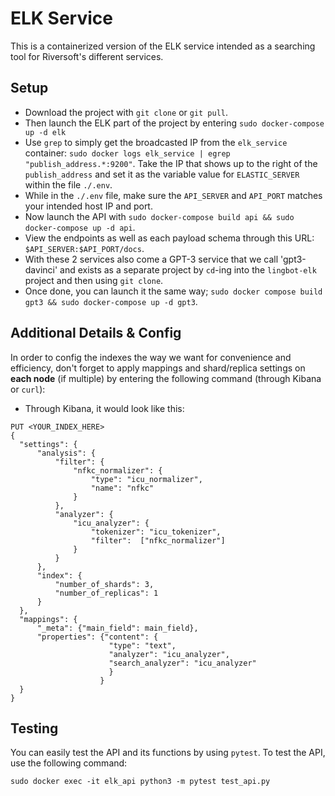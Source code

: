 # ELK Service

This is a containerized version of the ELK service intended as a searching tool for Riversoft's different services.

## Setup

- Download the project with `git clone` or `git pull`.
- Then launch the ELK part of the project by entering `sudo docker-compose up -d elk`
- Use `grep` to simply get the broadcasted IP from the `elk_service` container: `sudo docker logs elk_service | egrep "publish_address.*:9200"`.
  Take the IP that shows up to the right of the `publish_address` and set it as the variable value for `ELASTIC_SERVER` within the file `./.env`.
- While in the `./.env` file, make sure the `API_SERVER` and `API_PORT` matches your intended host IP and port.
- Now launch the API with `sudo docker-compose build api && sudo docker-compose up -d api`.
- View the endpoints as well as each payload schema through this URL: `$API_SERVER:$API_PORT/docs`.
- With these 2 services also come a GPT-3 service that we call 'gpt3-davinci' and exists as a separate project by `cd`-ing into the `lingbot-elk`
  project and then using `git clone`.
- Once done, you can launch it the same way; `sudo docker compose build gpt3 && sudo docker-compose up -d gpt3`.

## Additional Details & Config

In order to config the indexes the way we want for convenience and efficiency, don't forget to apply
mappings and shard/replica settings on **each node** (if multiple) by entering the following command (through Kibana or `curl`):

- Through Kibana, it would look like this:

```
PUT <YOUR_INDEX_HERE>
{
  "settings": {
      "analysis": {
          "filter": {
              "nfkc_normalizer": {
                  "type": "icu_normalizer",
                  "name": "nfkc"
              }
          },
          "analyzer": {
              "icu_analyzer": {
                  "tokenizer": "icu_tokenizer",
                  "filter":  ["nfkc_normalizer"]
              }
          }
      },
      "index": {
          "number_of_shards": 3,
          "number_of_replicas": 1
      }
  },
  "mappings": {
      "_meta": {"main_field": main_field},
      "properties": {"content": {
                      "type": "text",
                      "analyzer": "icu_analyzer",
                      "search_analyzer": "icu_analyzer"
                      }
                    }
  }
}
```

## Testing

You can easily test the API and its functions by using `pytest`.
To test the API, use the following command:

`sudo docker exec -it elk_api python3 -m pytest test_api.py`
